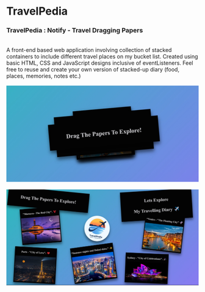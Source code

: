 # TravelPedia
### TravelPedia : Notify - Travel Dragging Papers
<br>
A front-end based web application involving collection of stacked containers to include different travel places on my bucket list. Created using basic HTML, CSS and JavaScript designs inclusive of eventListeners. 
Feel free to reuse and create your own version of stacked-up diary (food, places, memories, notes etc.)
<br>
<br>
<img src="./images/TestImage2.jpeg">
<br>
<br>
<img src="./images/TestImage1.jpeg">
